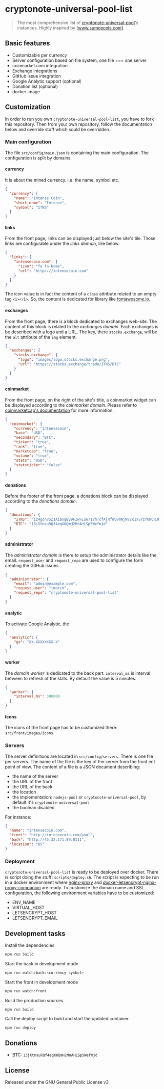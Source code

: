 # cryptonote-universal-pool-list

> The most comprehensive list of [cryptonote-universal-pool]'s instances.
> Highly inspired by [www.sumopools.com].

[www.sumopools.com]: http://www.sumopools.com
[cryptonote-universal-pool]: https://github.com/fancoder/cryptonote-universal-pool

## Basic features

- Customizable per currency
- Server configuration based on file system, one file === one server
- coinmarket.com integration
- Exchange integrations
- GitHub issue integration
- Google Analytic support (optional)
- Donation list (optional)
- docker image

## Customization

In order to run you own `cryptonote-universal-pool-list`, you have to fork this repository.
Then from your own repository, follow the documentation below and override stuff which sould be overridden.

### Main configuration

The file `src/config/main.json` is containing the main configuration.
The configuration is split by domains.

#### currency

It is about the mined currency. i.e. the name, symbol etc.

```json
{
  "currency": {
    "name": "Intense Coin",
    "short_name": "Intense",
    "symbol": "ITNS"
  }
}
```

#### links

From the front page, links can be displayed just below the site's tile.
Those links are configurable under the *links domain*, like below:

```json
{
  "links": {
    "intensecoin.com": {
      "icon": "fa fa-home",
      "url": "https://intensecoin.com"
    }
  }
}
```

The icon value is in fact the content of a `class` attribute related to an empty tag `<i></i>`.
So, the content is dedicated for library like [fontawesome.io].

[fontawesome.io]: http://fontawesome.io/ 

#### exchanges

From the front page, there is a block dedicated to exchanges web-site.
The content of this block is related to the *exchanges domain*.
Each exchanges is be described with a logo and a URL.
The key, there `stocks.exchange`, will be the `alt` attribute of the `img` element.

```json
{
  "exchanges": {
    "stocks.exchange": {
      "logo": "images/logo.stocks.exchange.png",
      "url": "https://stocks.exchange/trade/ITNS/BTC"
    }
  }
}
```

#### coinmarket

From the front page, on the right of the site's title, a coinmarket widget can be displayed according to the *coinmarket domain*.
Please refer to [coinmarketcap's documentation] for more information.

```json
{
  "coinmarket": {
    "currency": "intensecoin",
    "base": "USD",
    "secondary": "BTC",
    "ticker": "true",
    "rank": "true",
    "marketcap": "true",
    "volume": "true",
    "stats": "USD",
    "statsticker": "false"
  }
}
```
[coinmarketcap's documentation]:https://coinmarketcap.com/widget

#### donations

Before the footer of the front page, a donations block can be displayed according to the *donations domain*.

```json
{
  "donations": {
    "ITNS": "iz4gonVSZ1AiaxqBy9FZwFLu671VhTcfAjRfWUvmNjNV2K1xSrzr6WCRJHG8ib92rKDWMYLqq8jbU7LZMqbavGir1aCRWLnw4",
    "BTC": "13jXtnauRQf4eqXUQmH2MnAHLSp5Wefmjd"
  }
}
```

#### administrator

The *administrator domain* is there to setup the administrator details like the email.
`request_user` and `request_repo` are used to configure the form creating the GitHub issues. 

```json
{
  "administrator": {
    "email": "admin@example.com",
    "request_user": "tmorin",
    "request_repo": "cryptonote-universal-pool-list"
  }
}
```

#### analytic

To activate Google Analytic, the 

```json
{
  "analytic": {
    "ga": "XX-XXXXXXXX-X"
  }
}
```

#### worker

The *domain worker* is dedicated to the back part.
`interval_ms` is interval between to refresh of the stats. By default the value is 5 minutes.

```json
{
  "worker": {
    "interval_ms": 300000
  }
}
```

#### Icons

The icons of the front page has to be customized there: `src/front/images/icons`.

### Servers

The server definitions are located in `src/config/servers`.
There is one file per servers.
The name of the file is the key of the server from the front ent point of view.
The content of a file is a JSON document describing:
- the name of the server
- the URL of the front
- the URL of the back
- the location
- the implementation: `nodejs-pool` or `cryptonote-universal-pool`, by default it's `cryptonote-universal-pool`
- the boolean disabled

For instance:
```json
{
  "name": "intensecoin.com",
  "front": "http://intensecoin.com/pool",
  "back": "http://45.32.171.89:8111",
  "location": "US"
}
```

### Deployment

`cryptonote-universal-pool-list` is ready to be deployed over docker.
There is script doing the stuff: `scripts/deploy.sh`.
The script is expecting to be run in a docker environment where [nginx-proxy] and [docker-letsencrypt-nginx-proxy-companion] are ready.
To customize the domain name and SSL configuration, the following environment variables have to be customized: 
- ENV_NAME
- VIRTUAL_HOST
- LETSENCRYPT_HOST
- LETSENCRYPT_EMAIL

[nginx-proxy]: https://hub.docker.com/r/jwilder/nginx-proxy
[docker-letsencrypt-nginx-proxy-companion]: https://github.com/JrCs/docker-letsencrypt-nginx-proxy-companion

## Development tasks

Install the dependencies
```bash
npm run build
```

Start the back in development mode
```bash
npm run watch:back:<currency symbol>
```

Start the front in development mode
```bash
npm run watch:front
```

Build the production sources
```bash
npm run build
```

Call the deploy script to build and start the updated container.
```bash
npm run deploy
```

## Donations

- BTC: `13jXtnauRQf4eqXUQmH2MnAHLSp5Wefmjd`

## License

Released under the GNU General Public License v3
